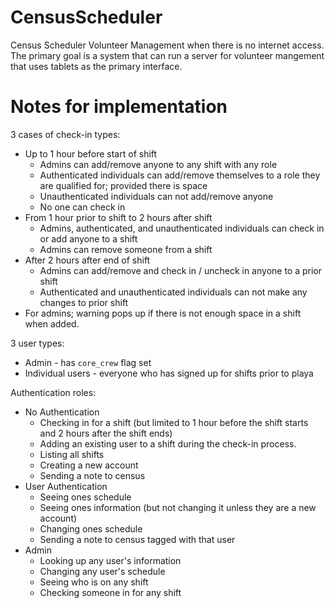 # CensusScheduler

Census Scheduler Volunteer Management when there is no internet access. The primary goal is a system that can run a server for volunteer mangement that uses tablets as the primary interface.



# Notes for implementation  
3 cases of check-in types:

- Up to 1 hour before start of shift
  - Admins can add/remove anyone to any shift with any role
  - Authenticated individuals can add/remove themselves to a role they are qualified for; provided there is space
  - Unauthenticated individuals can not add/remove anyone
  - No one can check in
- From 1 hour prior to shift to 2 hours after shift
  - Admins, authenticated, and unauthenticated individuals can check in or add anyone to a shift
  - Admins can remove someone from a shift
- After 2 hours after end of shift
  - Admins can add/remove and check in / uncheck in anyone to a prior shift
  - Authenticated and unauthenticated individuals can not make any changes to prior shift
- For admins; warning pops up if there is not enough space in a shift when added.

3 user types:

- Admin - has `core_crew` flag set
- Individual users - everyone who has signed up for shifts prior to playa

Authentication roles:

- No Authentication
  - Checking in for a shift (but limited to 1 hour before the shift starts and 2 hours after the shift ends)
  - Adding an existing user to a shift during the check-in process.
  - Listing all shifts
  - Creating a new account
  - Sending a note to census
- User Authentication
  - Seeing ones schedule
  - Seeing ones information (but not changing it unless they are a new account)
  - Changing ones schedule
  - Sending a note to census tagged with that user
- Admin
  - Looking up any user's information
  - Changing any user's schedule
  - Seeing who is on any shift
  - Checking someone in for any shift
